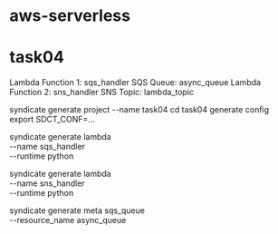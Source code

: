 # aws-serverless


# task04

Lambda Function 1: sqs_handler
SQS Queue: async_queue
Lambda Function 2: sns_handler
SNS Topic: lambda_topic


syndicate generate project --name task04
cd task04
generate config
export SDCT_CONF=...

syndicate generate lambda \
    --name sqs_handler \
    --runtime python

syndicate generate lambda \
    --name sns_handler \
    --runtime python

syndicate generate meta sqs_queue \
    --resource_name async_queue